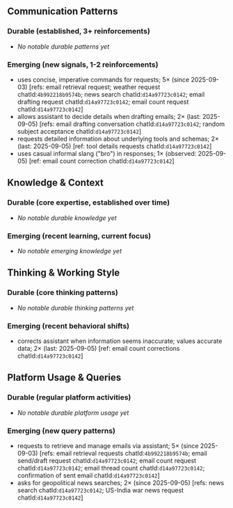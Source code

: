 ## Communication Patterns
### Durable (established, 3+ reinforcements)
- _No notable durable patterns yet_

### Emerging (new signals, 1-2 reinforcements)
- uses concise, imperative commands for requests; 5× (since 2025-09-03) [refs: email retrieval request; weather request chatId:`4b992218b9574b`; news search chatId:`d14a97723c0142`; email drafting request chatId:`d14a97723c0142`; email count request chatId:`d14a97723c0142`]
- allows assistant to decide details when drafting emails; 2× (last: 2025-09-05) [refs: email drafting conversation chatId:`d14a97723c0142`; random subject acceptance chatId:`d14a97723c0142`]
- requests detailed information about underlying tools and schemas; 2× (last: 2025-09-05) [ref: tool details requests chatId:`d14a97723c0142`]
- uses casual informal slang ("bro") in responses; 1× (observed: 2025-09-05) [ref: email count correction chatId:`d14a97723c0142`]

## Knowledge & Context
### Durable (core expertise, established over time)
- _No notable durable knowledge yet_

### Emerging (recent learning, current focus)
- _No notable emerging knowledge yet_

## Thinking & Working Style
### Durable (core thinking patterns)
- _No notable durable thinking patterns yet_

### Emerging (recent behavioral shifts)
- corrects assistant when information seems inaccurate; values accurate data; 2× (last: 2025-09-05) [ref: email count corrections chatId:`d14a97723c0142`]

## Platform Usage & Queries
### Durable (regular platform activities)
- _No notable durable platform usage yet_

### Emerging (new query patterns)
- requests to retrieve and manage emails via assistant; 5× (since 2025-09-03) [refs: email retrieval requests chatId:`4b992218b9574b`; email send/draft request chatId:`d14a97723c0142`; email count request chatId:`d14a97723c0142`; email thread count chatId:`d14a97723c0142`; confirmation of sent email chatId:`d14a97723c0142`]
- asks for geopolitical news searches; 2× (since 2025-09-05) [refs: news search chatId:`d14a97723c0142`; US-India war news request chatId:`d14a97723c0142`]